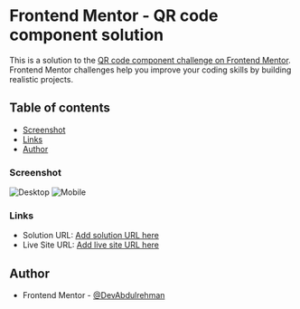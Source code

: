 # Frontend Mentor - QR code component solution

This is a solution to the [QR code component challenge on Frontend Mentor](https://www.frontendmentor.io/challenges/qr-code-component-iux_sIO_H). Frontend Mentor challenges help you improve your coding skills by building realistic projects. 

## Table of contents
  - [Screenshot](#screenshot)
  - [Links](#links)
  - [Author](#author)

### Screenshot

![Desktop](<Screenshot (557)-1.png>)
![Mobile](<Screenshot (558)-1.png>)

### Links

- Solution URL: [Add solution URL here](https://github.com/DevAbdulrehman/qr-code-component-main/)
- Live Site URL: [Add live site URL here](https://qrcode-frontend-mentor-project.netlify.app)
## Author
- Frontend Mentor - [@DevAbdulrehman](https://www.frontendmentor.io/profile/DevAbdulrehman)

